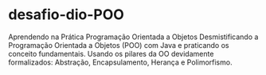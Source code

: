 # desafio-dio-POO
Aprendendo na Prática Programação Orientada a Objetos
Desmistificando a Programação Orientada a Objetos (POO) com Java e praticando os conceito fundamentais.
Usando os pilares da OO devidamente formalizados: Abstração, Encapsulamento, Herança e Polimorfismo.
